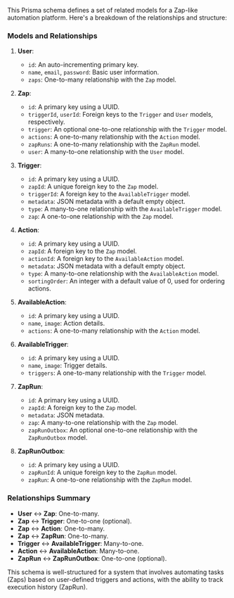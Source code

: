 This Prisma schema defines a set of related models for a Zap-like automation platform. Here's a breakdown of the relationships and structure:

### Models and Relationships

1. **User**:
   - `id`: An auto-incrementing primary key.
   - `name`, `email`, `password`: Basic user information.
   - `zaps`: One-to-many relationship with the `Zap` model.

2. **Zap**:
   - `id`: A primary key using a UUID.
   - `triggerId`, `userId`: Foreign keys to the `Trigger` and `User` models, respectively.
   - `trigger`: An optional one-to-one relationship with the `Trigger` model.
   - `actions`: A one-to-many relationship with the `Action` model.
   - `zapRuns`: A one-to-many relationship with the `ZapRun` model.
   - `user`: A many-to-one relationship with the `User` model.

3. **Trigger**:
   - `id`: A primary key using a UUID.
   - `zapId`: A unique foreign key to the `Zap` model.
   - `triggerId`: A foreign key to the `AvailableTrigger` model.
   - `metadata`: JSON metadata with a default empty object.
   - `type`: A many-to-one relationship with the `AvailableTrigger` model.
   - `zap`: A one-to-one relationship with the `Zap` model.

4. **Action**:
   - `id`: A primary key using a UUID.
   - `zapId`: A foreign key to the `Zap` model.
   - `actionId`: A foreign key to the `AvailableAction` model.
   - `metadata`: JSON metadata with a default empty object.
   - `type`: A many-to-one relationship with the `AvailableAction` model.
   - `sortingOrder`: An integer with a default value of 0, used for ordering actions.

5. **AvailableAction**:
   - `id`: A primary key using a UUID.
   - `name`, `image`: Action details.
   - `actions`: A one-to-many relationship with the `Action` model.

6. **AvailableTrigger**:
   - `id`: A primary key using a UUID.
   - `name`, `image`: Trigger details.
   - `triggers`: A one-to-many relationship with the `Trigger` model.

7. **ZapRun**:
   - `id`: A primary key using a UUID.
   - `zapId`: A foreign key to the `Zap` model.
   - `metadata`: JSON metadata.
   - `zap`: A many-to-one relationship with the `Zap` model.
   - `zapRunOutbox`: An optional one-to-one relationship with the `ZapRunOutbox` model.

8. **ZapRunOutbox**:
   - `id`: A primary key using a UUID.
   - `zapRunId`: A unique foreign key to the `ZapRun` model.
   - `zapRun`: A one-to-one relationship with the `ZapRun` model.

### Relationships Summary

- **User** ↔ **Zap**: One-to-many.
- **Zap** ↔ **Trigger**: One-to-one (optional).
- **Zap** ↔ **Action**: One-to-many.
- **Zap** ↔ **ZapRun**: One-to-many.
- **Trigger** ↔ **AvailableTrigger**: Many-to-one.
- **Action** ↔ **AvailableAction**: Many-to-one.
- **ZapRun** ↔ **ZapRunOutbox**: One-to-one (optional).

This schema is well-structured for a system that involves automating tasks (Zaps) based on user-defined triggers and actions, with the ability to track execution history (ZapRun).